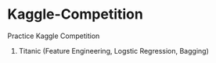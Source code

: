 # Kaggle-Competition
 
Practice Kaggle Competition

1. Titanic (Feature Engineering, Logstic Regression, Bagging)
